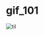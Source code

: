 # gif_101
![til](https://raw.githubusercontent.com/hashrocket/hr-til/master/app/assets/images/banner.png)  
